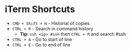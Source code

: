 # iTerm Shortcuts

* `CMD + Shift + H` - Historial of copies
* `CTRL + R` - Search in command history
  * __Tip__: `ssh <ip> #ssh` then `CTRL + R` and search #ssh
* `CTRL + A` - Go to start of line
* `CTRL + E` - Go to end of line
